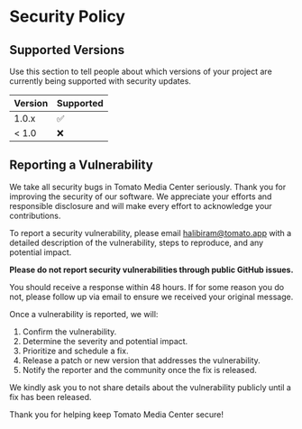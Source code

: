 # Security Policy

## Supported Versions

Use this section to tell people about which versions of your project are
currently being supported with security updates.

| Version | Supported          |
| ------- | ------------------ |
| 1.0.x   | :white_check_mark: |
| < 1.0   | :x:                |

## Reporting a Vulnerability

We take all security bugs in Tomato Media Center seriously. Thank you for improving the security of our software. We appreciate your efforts and responsible disclosure and will make every effort to acknowledge your contributions.

To report a security vulnerability, please email [halibiram@tomato.app](mailto:halibiram@tomato.app) with a detailed description of the vulnerability, steps to reproduce, and any potential impact.

**Please do not report security vulnerabilities through public GitHub issues.**

You should receive a response within 48 hours. If for some reason you do not, please follow up via email to ensure we received your original message.

Once a vulnerability is reported, we will:
1. Confirm the vulnerability.
2. Determine the severity and potential impact.
3. Prioritize and schedule a fix.
4. Release a patch or new version that addresses the vulnerability.
5. Notify the reporter and the community once the fix is released.

We kindly ask you to not share details about the vulnerability publicly until a fix has been released.

Thank you for helping keep Tomato Media Center secure!
